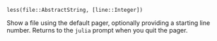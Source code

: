 ```
less(file::AbstractString, [line::Integer])
```

Show a file using the default pager, optionally providing a starting line number. Returns to the `julia` prompt when you quit the pager.
